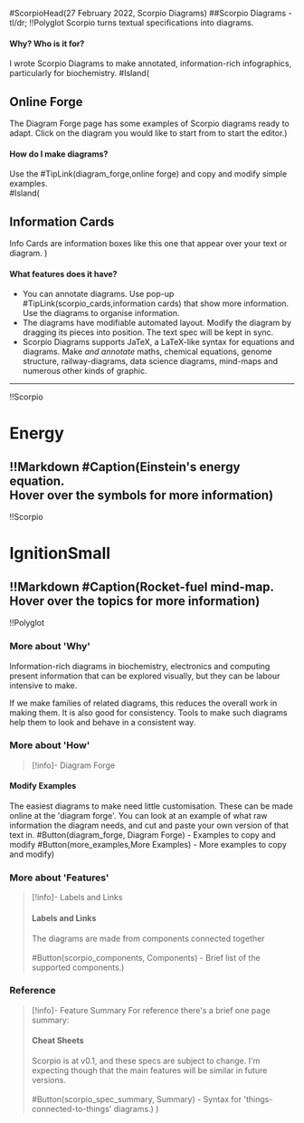 #ScorpioHead(27 February 2022, Scorpio Diagrams)
##Scorpio Diagrams - tl/dr;
!!Polyglot
Scorpio turns textual specifications into diagrams.

#### **Why? Who is it for?** 
I wrote Scorpio Diagrams to make annotated, information-rich infographics, particularly for biochemistry. 
#Island(
## Online Forge
The Diagram Forge page has some examples of Scorpio diagrams ready to adapt. Click on the diagram you would like to start from to start the editor.)
#### **How do I make diagrams?** 
Use the #TipLink(diagram_forge,online forge) and copy and modify simple examples.  
#Island(
## Information Cards
Info Cards are information boxes like this one that appear over your text or diagram.
)
#### **What features does it have?** 
* You can annotate diagrams. Use pop-up #TipLink(scorpio_cards,information cards) that show more information. Use the diagrams to organise information.
* The diagrams have modifiable automated layout. Modify the diagram by dragging its pieces into position. The text spec will be kept in sync.
* Scorpio Diagrams supports JaTeX, a LaTeX-like syntax for equations and diagrams. Make *and annotate* maths, chemical equations, genome structure, railway-diagrams, data science diagrams, mind-maps and numerous other kinds of graphic.
----
!!Scorpio
# Energy
!!Markdown
#Caption(Einstein's energy equation.<br>Hover over the symbols for more information)
----
!!Scorpio
# IgnitionSmall
!!Markdown
#Caption(Rocket-fuel mind-map.<br>Hover over the topics for more information)
----
!!Polyglot
### More about 'Why'

Information-rich diagrams in biochemistry, electronics and computing present information that can be explored visually, but they can be labour intensive to make.  

If we make families of related diagrams, this reduces the overall work in making them. It is also good for consistency. Tools to make such diagrams help them to look and behave in a consistent way.

### More about 'How'

> [!info]- Diagram Forge
#### Modify Examples
The easiest diagrams to make need little customisation.  These can be made online at the 'diagram forge'. You can look at an example of what raw information the diagram needs, and cut and paste your own version of that text in.
#Button(diagram_forge, Diagram Forge) - Examples to copy and modify
#Button(more_examples,More Examples) - More examples to copy and modify)

### More about 'Features'

> [!info]- Labels and Links
> <h4>Labels and Links</h4>The diagrams are made from components connected together<br><br>#Button(scorpio_components, Components) - Brief list of the supported components.)

### Reference

> [!info]- Feature Summary
For reference there's a brief one page summary:
> <h4>Cheat Sheets</h4>Scorpio is at v0.1, and these specs are subject to change. I'm expecting though that the main features will be similar in future versions.<br><br>#Button(scorpio_spec_summary, Summary) - Syntax for 'things-connected-to-things' diagrams.) )



